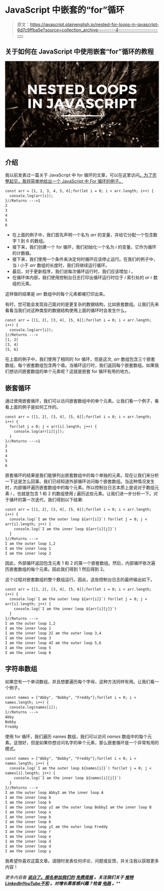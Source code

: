 # JavaScript 中嵌套的“for”循环

> 原文：<https://javascript.plainenglish.io/nested-for-loops-in-javascript-6d7c9ffba5e?source=collection_archive---------4----------------------->

## 关于如何在 JavaScript 中使用嵌套“for”循环的教程

![](img/f29cd0cde116af445de3cca608d0061c.png)

## 介绍

我以前发表过一篇关于 JavaScript 中 for 循环的文章，可以在这里访问[。为了完整起见，我将简单地给出一个 JavaScript 中 For 循环的例子。](https://blog.devgenius.io/the-anatomy-of-a-for-loop-in-javascript-9523c3da0d59)

```
const arr = [1, 2, 3, 4, 5, 6];for(let i = 0; i < arr.length; i++) {
  console.log(arr[i]);
}//Returns --->1
2
3
4
5
6
```

*   在上面的例子中，我们首先声明一个名为 *arr* 的变量，并给它分配一个包含数字 1 到 6 的数组。
*   接下来，我们创建一个 for 循环，我们初始化一个名为 *i* 的变量，它作为循环的计数器。
*   接下来，我们使用一个条件来决定何时循环应该停止运行。在我们的例子中，当 *i* 小于 *arr* 数组的长度时，我们将继续运行循环。
*   最后，对于更新程序，我们说每次循环运行时，我们应该增加 *i* 。
*   在循环体内部，我们使用控制台日志打印出循环运行时位于 *i* 索引处的 *ar* r 数组的元素。

这样做的结果是 *arr* 数组中的每个元素都被打印出来。

有时，您可能会发现自己面对的是更复杂的数据结构，比如嵌套数组。让我们先来看看当我们对这种类型的数据结构使用上面的循环时会发生什么。

```
const arr = [[1, 2], [3, 4], [5, 6]];for(let i = 0; i < arr.length; i++) {
  console.log(arr[i]);
}//Returns ---> 
[1, 2]
[3, 4]
[5, 6]
```

在上面的例子中，我们使用了相同的 for 循环，但是这次, *arr* 数组包含三个嵌套数组，每个嵌套数组包含两个值。当循环运行时，我们返回每个嵌套数组。如果我们想访问嵌套数组的单个元素呢？这就是嵌套 for 循环有用的地方。

## 嵌套循环

通过使用嵌套循环，我们可以访问嵌套数组中的单个元素。让我们看一个例子，看看上面的例子是如何工作的。

```
const arr = [[1, 2], [3, 4], [5, 6]];for(let i = 0; i < arr.length; i++) {
  for(let j = 0; j < arr[i].length; j++) {
    console.log(arr[i][j]);
  }
}//Returns --->1
2
3
4
5
6
```

嵌套循环的结果是我们能够列出嵌套数组中的每个单独的元素。现在让我们来分析一下这是怎么回事。我们已经知道外部循环访问每个嵌套数组。当这种情况发生时，内部循环遍历嵌套数组中的每个元素。所以控制台日志本质上是说对于数组元素 *i* ，也就是包含 1 和 2 的数组使用 *j* 遍历这些元素。让我们进一步分析一下。对于循环的第一次迭代，我们得到以下结果:

```
const arr = [[1, 2], [3, 4], [5, 6]];for(let i = 0; i < arr.length; i++) {
  console.log(`I am the outer loop ${arr[i]}`) for(let j = 0; j < arr[i].length; j++) {
    console.log(`I am the inner loop ${arr[i][j]}`)
  }
}//Returns --->
I am the outer loop 1,2
I am the inner loop 1
I am the inner loop 2
```

因此，外部循环返回包含元素 1 和 2 的第一个嵌套数组。然后，内部循环依次遍历嵌套数组的每个元素。因此我们得到 1 然后得到 2。

这个过程对嵌套数组的整个数组运行。因此，这些控制台日志的最终输出如下。

```
const arr = [[1, 2], [3, 4], [5, 6]];for(let i = 0; i < arr.length; i++) {
  console.log(`I am the outer loop ${arr[i]}`) for(let j = 0; j < arr[i].length; j++) {
    console.log(`I am the inner loop ${arr[i][j]}`)
  }
}//Returns --->
I am the outer loop 1,2
I am the inner loop 1
I am the inner loop 2I am the outer loop 3,4
I am the inner loop 3
I am the inner loop 4I am the outer loop 5,6
I am the inner loop 5
I am the inner loop 6
```

## 字符串数组

如果您有一个单词数组，并且想要遍历每个字母，这种方法同样有用。让我们看一个例子。

```
const names = ["Abby", "Bobby", "Freddy"];for(let i = 0; i < names.length; i++) {
  console.log(names[i]);
}//Returns --->
Abby
Bobby
Freddy
```

使用 for 循环，我们遍历 names 数组，我们可以访问 *names* 数组中的每个元素。这很好，但是如果你想访问名字的单个元素，那么嵌套循环是一个非常有用的模式。

```
const names = ["Abby", "Bobby", "Freddy"];for(let i = 0; i < names.length; i++) {
  console.log(`I am the outer loop ${names[i]}`) for(let j = 0; j < names[i].length; j++) {
    console.log(`I am the inner loop ${names[i][j]}`)
  }
}//Returns --->
I am the outer loop AbbyI am the inner loop A
I am the inner loop b
I am the inner loop b
I am the inner loop yI am the outer loop BobbyI am the inner loop B
I am the inner loop o
I am the inner loop b
I am the inner loop b
I am the inner loop yI am the outer loop Freddy
I am the inner loop r
I am the inner loop e
I am the inner loop d
I am the inner loop d
I am the inner loop y
```

我希望你喜欢这篇文章。请随时发表任何评论、问题或反馈，并关注我以获取更多内容！

*更多内容看* [***说白了。报名参加我们的***](https://plainenglish.io/) **[***免费周报***](http://newsletter.plainenglish.io/) *。关注我们关于* [***推特***](https://twitter.com/inPlainEngHQ)[***LinkedIn***](https://www.linkedin.com/company/inplainenglish/)*[***YouTube***](https://www.youtube.com/channel/UCtipWUghju290NWcn8jhyAw)*[***不和***](https://discord.gg/GtDtUAvyhW) *。对增长黑客感兴趣？检查* [***电路***](https://circuit.ooo/) *。*****